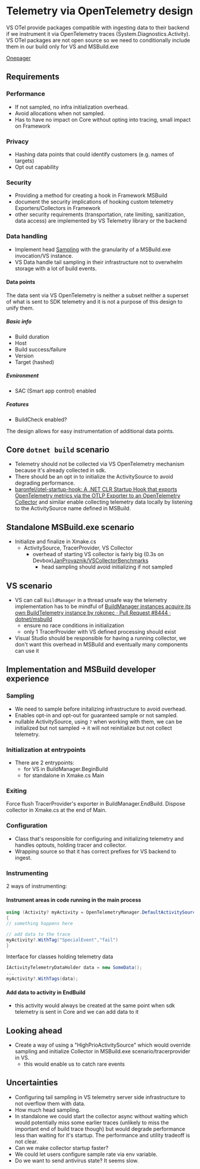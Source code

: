# Telemetry via OpenTelemetry design

VS OTel provide packages compatible with ingesting data to their backend if we instrument it via OpenTelemetry traces (System.Diagnostics.Activity).
VS OTel packages are not open source so we need to conditionally include them in our build only for VS and MSBuild.exe

[Onepager](https://github.com/dotnet/msbuild/blob/main/documentation/specs/proposed/telemetry-onepager.md)

## Requirements

### Performance

- If not sampled, no infra initialization overhead.
- Avoid allocations when not sampled.
- Has to have no impact on Core without opting into tracing, small impact on Framework

### Privacy

- Hashing data points that could identify customers (e.g. names of targets)
- Opt out capability

### Security

- Providing a method for creating a hook in Framework MSBuild
- document the security implications of hooking custom telemetry Exporters/Collectors in Framework
- other security requirements (transportation, rate limiting, sanitization, data access) are implemented by VS Telemetry library or the backend

### Data handling

- Implement head [Sampling](https://opentelemetry.io/docs/concepts/sampling/) with the granularity of a MSBuild.exe invocation/VS instance.
- VS Data handle tail sampling in their infrastructure not to overwhelm storage with a lot of build events.

#### Data points

The data sent via VS OpenTelemetry is neither a subset neither a superset of what is sent to SDK telemetry and it is not a purpose of this design to unify them.

##### Basic info

- Build duration
- Host
- Build success/failure
- Version
- Target (hashed)

##### Evnironment

- SAC (Smart app control) enabled

##### Features

- BuildCheck enabled?

The design allows for easy instrumentation of additional data points.

## Core `dotnet build` scenario

- Telemetry should not be collected via VS OpenTelemetry mechanism because it's already collected in sdk.
- There should be an opt in to initialize the ActivitySource to avoid degrading performance.
- [baronfel/otel-startup-hook: A .NET CLR Startup Hook that exports OpenTelemetry metrics via the OTLP Exporter to an OpenTelemetry Collector](https://github.com/baronfel/otel-startup-hook/) and similar enable collecting telemetry data locally by listening to the ActivitySource name defined in MSBuild.

## Standalone MSBuild.exe scenario

- Initialize and finalize in Xmake.cs
	- ActivitySource, TracerProvider, VS Collector
		- overhead of starting VS collector is fairly big (0.3s on Devbox)[JanProvaznik/VSCollectorBenchmarks](https://github.com/JanProvaznik/VSCollectorBenchmarks)
			- head sampling should avoid initializing if not sampled

## VS scenario

- VS can call `BuildManager` in a thread unsafe way the telemetry implementation has to be mindful of [BuildManager instances acquire its own BuildTelemetry instance by rokonec · Pull Request #8444 · dotnet/msbuild](https://github.com/dotnet/msbuild/pull/8444)
	- ensure no race conditions in initialization
	- only 1 TracerProvider with VS defined processing should exist
- Visual Studio should be responsible for having a running collector, we don't want this overhead in MSBuild and eventually many components can use it

## Implementation and MSBuild developer experience

### Sampling

- We need to sample before initalizing infrastructure to avoid overhead.
- Enables opt-in and opt-out for guaranteed sample or not sampled.
- nullable ActivitySource, using `?` when working with them, we can be initialized but not sampled -> it will not reinitialize but not collect telemetry.

### Initialization at entrypoints

- There are 2 entrypoints:
    - for VS in BuildManager.BeginBuild
    - for standalone in Xmake.cs Main

### Exiting

Force flush TracerProvider's exporter in BuildManager.EndBuild.
Dispose collector in Xmake.cs at the end of Main.

### Configuration

- Class that's responsible for configuring and initializing telemetry and handles optouts, holding tracer and collector.
- Wrapping source so that it has correct prefixes for VS backend to ingest.

### Instrumenting

2 ways of instrumenting:

#### Instrument areas in code running in the main process

```csharp
using (Activity? myActivity = OpenTelemetryManager.DefaultActivitySource?.StartActivity(TelemetryConstants.NameFromAConstantToAvoidAllocation))
{
// something happens here

// add data to the trace
myActivity?.WithTag("SpecialEvent","fail")
}
```

Interface for classes holding telemetry data

```csharp
IActivityTelemetryDataHolder data = new SomeData();
...
myActivity?.WithTags(data);
```

#### Add data to activity in EndBuild

- this activity would always be created at the same point when sdk telemetry is sent in Core and we can add data to it

## Looking ahead

- Create a way of using a "HighPrioActivitySource" which would override sampling and initialize Collector in MSBuild.exe scenario/tracerprovider in VS.
    - this would enable us to catch rare events

## Uncertainties

- Configuring tail sampling in VS telemetry server side infrastructure to not overflow them with data.
- How much head sampling.
- In standalone we could start the collector async without waiting which would potentially miss some earlier traces (unlikely to miss the important end of build trace though) but would degrade performance less than waiting for it's startup. The performance and utility tradeoff is not clear.
- Can we make collector startup faster?
- We could let users configure sample rate via env variable.
- Do we want to send antivirus state? It seems slow.
